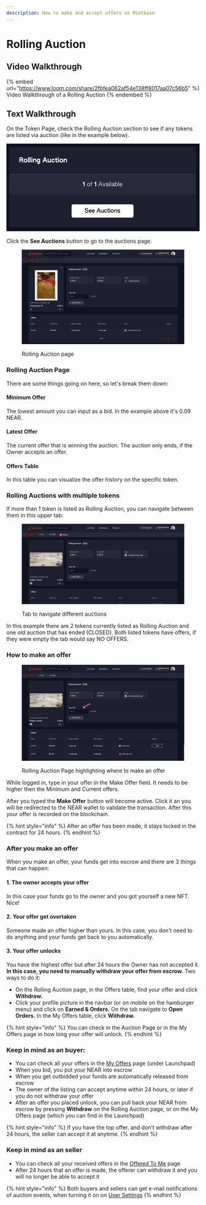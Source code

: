 ```yaml
---
description: How to make and accept offers on Mintbase
---
```


# Rolling Auction

## Video Walkthrough

{% embed url="https://www.loom.com/share/2fbfea062af54e138ff8017aa07c56b5" %}
Video Walkthrough of a Rolling Auction
{% endembed %}

## Text Walkthrough

On the Token Page, check the Rolling Auction section to see if any tokens are listed via auction (like in the example below).

![Rolling Auction section on the Token Page](<../.gitbook/assets/Screenshot 2022-06-15 at 16.45.47.png>)

Click the **See Auctions** button to go to the auctions page.

<figure><img src="../.gitbook/assets/Screenshot 2022-11-11 at 11.48.25.png" alt=""><figcaption><p>Rolling Auction page</p></figcaption></figure>

### Rolling Auction Page

There are some things going on here, so let's break them down:

#### **Minimum Offer**

The lowest amount you can input as a bid. In the example above it's 0.09 NEAR.

#### **Latest Offer**

The current offer that is winning the auction. The auction only ends, if the Owner accepts an offer.

#### **Offers Table**

In this table you can visualize the offer history on the specific token.



### Rolling Auctions with multiple tokens

If more than 1 token is listed as Rolling Auction, you can navigate between them in this upper tab:

<figure><img src="../.gitbook/assets/Screenshot 2022-11-11 at 11.48.26.png" alt=""><figcaption><p>Tab to navigate different auctions</p></figcaption></figure>

In this example there are 2 tokens currently listed as Rolling Auction and one old auction that has ended (CLOSED). Both listed tokens have offers, if they were empty the tab would say NO OFFERS.



### How to make an offer

<figure><img src="../.gitbook/assets/Screenshot 2022-11-11 at 11.48.27.png" alt=""><figcaption><p>Rolling Auction Page highlighting where to make an offer</p></figcaption></figure>

While logged in, type in your offer in the Make Offer field. It needs to be higher then the Minimum and Current offers.

After you typed the **Make Offer** button will become active. Click it an you will be redirected to the NEAR wallet to validate the transaction. After this your offer is recorded on the blockchain.

{% hint style="info" %}
After an offer has been made, it stays locked in the contract for 24 hours.
{% endhint %}



### After you make an offer

When you make an offer, your funds get into escrow and there are 3 things that can happen:

#### **1. The owner accepts your offer**

In this case your funds go to the owner and you got yourself a new NFT. Nice!

#### **2. Your offer get overtaken**

Someone made an offer higher than yours. In this case, you don't need to do anything and your funds get back to you automatically.

#### **3. Your offer unlocks**

You have the highest offer but after 24 hours the Owner has not accepted it. **In this case, you need to manually withdraw your offer from escrow.** Two ways to do it:

* On the Rolling Auction page, in the Offers table, find your offer and click **Withdraw.**
* Click your profile picture in the navbar (or on mobile on the hamburger menu) and click on **Earned & Orders.** On the tab navigate to **Open Orders.** In the My Offers table, click **Withdraw.**

{% hint style="info" %}
You can check in the Auction Page or in the My Offers page in how long your offer will unlock.
{% endhint %}



### Keep in mind as an buyer:

* You can check all your offers in the [My Offers](https://www.mintbase.xyz/launchpad/my-offers/0) page (under Launchpad)
* When you bid, you put your NEAR into escrow
* When you get outbidded your funds are automatically released from escrow
* The owner of the listing can accept anytime within 24 hours, or later if you do not withdraw your offer
* After an offer you placed unlock, you can pull back your NEAR from escrow by pressing **Withdraw** on the Rolling Auction page, or on the My Offers page (which you can find in the Launchpad)

{% hint style="info" %}
If you have the top offer, and don’t withdraw after 24 hours, the seller can accept it at anytime.
{% endhint %}



### Keep in mind as an seller

* You can check all your received offers in the [Offered To Me](https://www.mintbase.xyz/launchpad/offered-to-me/0) page
* After 24 hours that an offer is made, the offerer can withdraw it and you will no longer be able to accept it

{% hint style="info" %}
Both buyers and sellers can get e-mail notifications of auction events, when turning it on on [User Settings](../creating/getting-started/user-settings.md)
{% endhint %}
